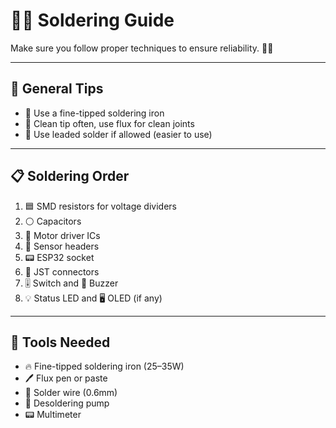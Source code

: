 # 🔩🔥 Soldering Guide

Make sure you follow proper techniques to ensure reliability. 🔧✨

---

## 🧠 General Tips

- 🧪 Use a fine-tipped soldering iron  
- 🧼 Clean tip often, use flux for clean joints  
- 🧵 Use leaded solder if allowed (easier to use)  

---

## 📋 Soldering Order

1. 🟦 SMD resistors for voltage dividers  
2. ⚪ Capacitors  
3. 🔲 Motor driver ICs  
4. 📌 Sensor headers  
5. 📟 ESP32 socket  
6. 🔌 JST connectors  
7. 🎚️ Switch and 🔔 Buzzer  
8. 💡 Status LED and 🖥️ OLED (if any)  

---

## 🧰 Tools Needed

- 🔥 Fine-tipped soldering iron (25–35W)  
- 🖊️ Flux pen or paste  
- 🧵 Solder wire (0.6mm)  
- 🧲 Desoldering pump  
- 📟 Multimeter  
